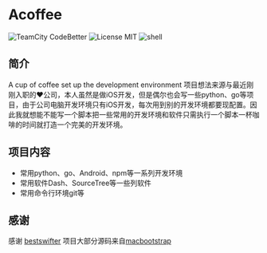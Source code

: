 # Acoffee



![TeamCity CodeBetter](https://img.shields.io/teamcity/codebetter/bt428.svg)
![License MIT](https://img.shields.io/apm/l/vim-mode.svg)
![shell](https://img.shields.io/badge/shell--brightgreen.svg)

## 简介

A cup of coffee set up the development environment
项目想法来源与最近刚刚入职的❤️公司，本人虽然是做iOS开发，但是偶尔也会写一些python、go等项目，由于公司电脑开发环境只有iOS开发，每次用到别的开发环境都要现配置。因此我就想能不能写一个脚本把一些常用的开发环境和软件只需执行一个脚本一杯咖啡的时间就打造一个完美的开发环境。

## 项目内容
* 常用python、go、Android、npm等一系列开发环境
* 常用软件Dash、SourceTree等一些列软件
* 常用命令行环境git等

## 感谢
感谢 [bestswifter](https://github.com/bestswifter) 项目大部分源码来自[macbootstrap](https://github.com/bestswifter/macbootstrap) 
